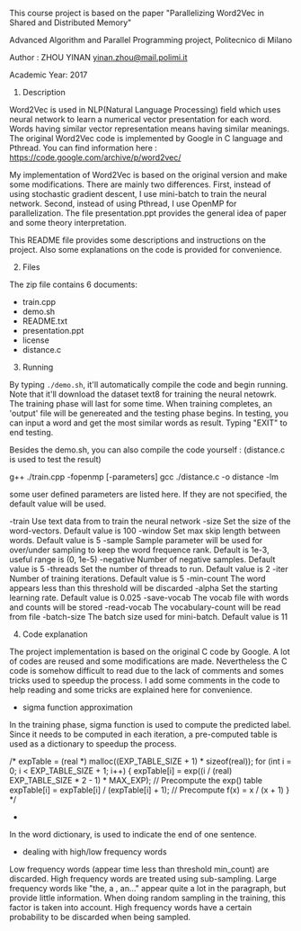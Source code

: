 This course project is based on the paper "Parallelizing Word2Vec in Shared and Distributed Memory"

Advanced Algorithm and Parallel Programming project, Politecnico di Milano

Author : ZHOU YINAN 
   	 yinan.zhou@mail.polimi.it

Academic Year: 2017

1. Description

Word2Vec is used in NLP(Natural Language Processing) field which uses neural network to learn a numerical vector presentation for each word. Words having similar vector representation means having similar meanings. The original Word2Vec code is implemented by Google in C language and Pthread. You can find information here : https://code.google.com/archive/p/word2vec/

My implementation of Word2Vec is based on the original version and make some modifications. There are mainly two differences. First, instead of using stochastic gradient descent, I use mini-batch to train the neural network. Second, instead of using Pthread, I use OpenMP for parallelization. 
The file presentation.ppt provides the general idea of paper and some theory interpretation. 

This README file provides some descriptions and instructions on the project. Also some explanations on the code is provided for convenience. 

2. Files

The zip file contains 6 documents:
- train.cpp
- demo.sh
- README.txt
- presentation.ppt
- license
- distance.c

3. Running

By typing `./demo.sh`, it'll automatically compile the code and begin running. Note that it'll download the dataset text8 for training the neural netowrk. The training phase will last for some time. When training completes, an 'output' file will be genereated and the testing phase begins. In testing, you can input a word and get the most similar words as result. Typing "EXIT" to end testing. 

Besides the demo.sh, you can also compile the code yourself :
(distance.c is used to test the result)

g++ ./train.cpp -fopenmp [-parameters]
gcc ./distance.c -o distance -lm

some user defined parameters are listed here. If they are not specified, the default value will be used.

-train <file>
Use text data from <file> to train the neural network
-size
Set the size of the word-vectors. Default value is 100
-window
Set max skip length between words. Default value is 5
-sample
Sample parameter will be used for over/under sampling to keep the word frequence rank. Default is 1e-3, useful range is (0, 1e-5)
-negative
Number of negative samples. Default value is 5
-threads
Set the number of threads to run. Default value is 2
-iter
Number of training iterations. Default value is 5
-min-count
The word appears less than this threshold will be discarded
-alpha
Set the starting learning rate. Default value is 0.025
-save-vocab <file>
The vocab file with words and counts will be stored
-read-vocab <file>
The vocabulary-count will be read from file
-batch-size
The batch size used for mini-batch. Default value is 11

4. Code explanation

The project implementation is based on the original C code by Google. A lot of codes are reused and some modifications are made. Nevertheless the C code is somehow difficult to read due to the lack of comments and somes tricks used to speedup the process. I add some comments in the code to help reading and some tricks are explained here for convenience. 

- sigma function approximation

In the training phase, sigma function is used to compute the predicted label. Since it needs to be computed in each iteration, a pre-computed table is used as a dictionary to speedup the process. 

/*
expTable = (real *) malloc((EXP_TABLE_SIZE + 1) * sizeof(real));
  for (int i = 0; i < EXP_TABLE_SIZE + 1; i++) {
        expTable[i] = exp((i / (real) EXP_TABLE_SIZE * 2 - 1) * MAX_EXP); // Precompute the exp() table
        expTable[i] = expTable[i] / (expTable[i] + 1);                    // Precompute f(x) = x / (x + 1)
    }
*/


- </s>

In the word dictionary, </s> is used to indicate the end of one sentence. 

- dealing with high/low frequency words

Low frequency words (appear time less than threshold min_count) are discarded.
High frequency words are treated using sub-sampling. Large frequency words like "the, a , an..." appear quite a lot in the paragraph, but provide little information. When doing random sampling in the training, this factor is taken into account. High frequency words have a certain probability to be discarded when being sampled.

